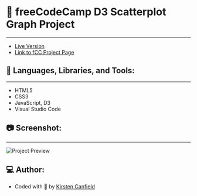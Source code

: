 # :notebook: freeCodeCamp D3 Scatterplot Graph Project
------
+ [Live Version](https://codepen.io/chillhumanoid/full/ZEjYmKv)
+ [Link to fCC Project Page](https://www.freecodecamp.org/learn/data-visualization/data-visualization-projects/visualize-data-with-a-scatterplot-graph)

## :wrench: Languages, Libraries, and Tools:
------
+ HTML5
+ CSS3
+ JavaScript, D3
+ Visual Studio Code

## :camera: Screenshot:
------
![Project Preview]()

## :computer: Author:
+ Coded with :blue_heart: by [Kirsten Canfield](https://github.com/ChillHumanoid)

 
